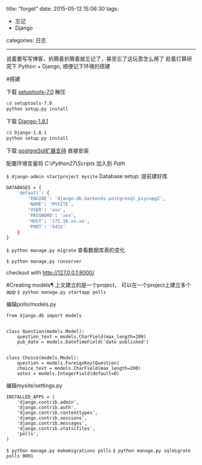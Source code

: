 title: "forget"
date: 2015-05-12 15:06:30
tags:
- 忘记
- Django

categories: 日志

---

说着要写写博客，折腾着折腾着就忘记了，甚至忘了这玩意怎么用了
趁着打算研究下 Python + Django, 顺便记下环境的搭建

#搭建

下载 [setuptools-7.0](https://pypi.python.org/packages/source/s/setuptools/setuptools-7.0.tar.gz) 解压
``` bash
cd setuptools-7.0
python setup.py install
```

下载 [Django-1.8.1](https://www.djangoproject.com/m/releases/1.8/Django-1.8.1.tar.gz)
``` bash
cd Django-1.8.1
python setup.py install
```
下载 [postgreSql扩展支持](file:///F:/download/psycopg2-2.6.0.win32-py2.7-pg9.4.1-release.exe)
直接安装

配置环境变量将 *C:\Python27\Scripts* 加入到 *Path*


`$ django-admin startproject mysite`
Database setup:
提前建好库
``` bash
DATABASES = {
    'default': {
        'ENGINE': 'django.db.backends.postgresql_psycopg2',
        'NAME': 'MYSITE',
        'USER': 'xxx',
        'PASSWORD': 'xxx',
        'HOST': '172.16.xx.xx',
        'PORT': '5432'
    }
}
```

`$ python manage.py migrate`
查看数据库表的变化

`$ python manage.py runserver`

checkout with http://127.0.0.1:8000/

#Creating models¶
上文建立的是一个project， 可以在一个project上建立多个app
`$ python manage.py startapp polls`

编辑polls/models.py
```
from django.db import models


class Question(models.Model):
    question_text = models.CharField(max_length=200)
    pub_date = models.DateTimeField('date published')


class Choice(models.Model):
    question = models.ForeignKey(Question)
    choice_text = models.CharField(max_length=200)
    votes = models.IntegerField(default=0)
```


编辑mysite/settings.py
```
INSTALLED_APPS = (
    'django.contrib.admin',
    'django.contrib.auth',
    'django.contrib.contenttypes',
    'django.contrib.sessions',
    'django.contrib.messages',
    'django.contrib.staticfiles',
    'polls',
)
```

`$ python manage.py makemigrations polls`
`$ python manage.py sqlmigrate polls 0001`